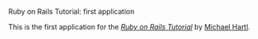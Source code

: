 Ruby on Rails Tutorial: first application

This is the first application for the
[*Ruby on Rails Tutorial*](http://railstutorial.org)
by [Michael Hartl](http://michaelhartl.com/).
